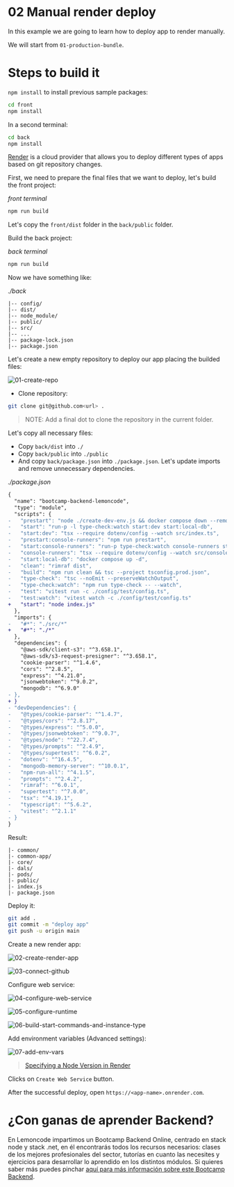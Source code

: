 # 02 Manual render deploy

In this example we are going to learn how to deploy app to render manually.

We will start from `01-production-bundle`.

# Steps to build it

`npm install` to install previous sample packages:

```bash
cd front
npm install

```

In a second terminal:

```bash
cd back
npm install

```

[Render](https://render.com/) is a cloud provider that allows you to deploy different types of apps based on git repository changes.

First, we need to prepare the final files that we want to deploy, let's build the front project:

_front terminal_

```bash
npm run build

```

Let's copy the `front/dist` folder in the `back/public` folder.

Build the back project:

_back terminal_

```bash
npm run build

```

Now we have something like:

_./back_

```
|-- config/
|-- dist/
|-- node_module/
|-- public/
|-- src/
|-- ...
|-- package-lock.json
|-- package.json

```

Let's create a new empty repository to deploy our app placing the builded files:

![01-create-repo](./readme-resources/01-create-repo.png)

- Clone repository:

```bash
git clone git@github.com<url> .

```

> NOTE: Add a final dot to clone the repository in the current folder.

Let's copy all necessary files:

- Copy `back/dist` into `./`
- Copy `back/public` into `./public`
- And copy `back/package.json` into `./package.json`. Let's update imports and remove unnecessary dependencies.

_./package.json_

```diff
{
  "name": "bootcamp-backend-lemoncode",
  "type": "module",
  "scripts": {
-   "prestart": "node ./create-dev-env.js && docker compose down --remove-orphans",
-   "start": "run-p -l type-check:watch start:dev start:local-db",
-   "start:dev": "tsx --require dotenv/config --watch src/index.ts",
-   "prestart:console-runners": "npm run prestart",
-   "start:console-runners": "run-p type-check:watch console-runners start:local-db",
-   "console-runners": "tsx --require dotenv/config --watch src/console-runners/index.ts",
-   "start:local-db": "docker compose up -d",
-   "clean": "rimraf dist",
-   "build": "npm run clean && tsc --project tsconfig.prod.json",
-   "type-check": "tsc --noEmit --preserveWatchOutput",
-   "type-check:watch": "npm run type-check -- --watch",
-   "test": "vitest run -c ./config/test/config.ts",
-   "test:watch": "vitest watch -c ./config/test/config.ts"
+   "start": "node index.js"
  },
  "imports": {
-   "#*": "./src/*"
+   "#*": "./*"
  },
  "dependencies": {
    "@aws-sdk/client-s3": "^3.658.1",
    "@aws-sdk/s3-request-presigner": "^3.658.1",
    "cookie-parser": "^1.4.6",
    "cors": "^2.8.5",
    "express": "^4.21.0",
    "jsonwebtoken": "^9.0.2",
    "mongodb": "^6.9.0"
- },
+ }
- "devDependencies": {
-   "@types/cookie-parser": "^1.4.7",
-   "@types/cors": "^2.8.17",
-   "@types/express": "^5.0.0",
-   "@types/jsonwebtoken": "^9.0.7",
-   "@types/node": "^22.7.4",
-   "@types/prompts": "^2.4.9",
-   "@types/supertest": "^6.0.2",
-   "dotenv": "^16.4.5",
-   "mongodb-memory-server": "^10.0.1",
-   "npm-run-all": "^4.1.5",
-   "prompts": "^2.4.2",
-   "rimraf": "^6.0.1",
-   "supertest": "^7.0.0",
-   "tsx": "^4.19.1",
-   "typescript": "^5.6.2",
-   "vitest": "^2.1.1"
- }
}

```

Result:

```
|- common/
|- common-app/
|- core/
|- dals/
|- pods/
|- public/
|- index.js
|- package.json

```

Deploy it:

```bash
git add .
git commit -m "deploy app"
git push -u origin main

```

Create a new render app:

![02-create-render-app](./readme-resources/02-create-render-app.png)

![03-connect-github](./readme-resources/03-connect-github.png)

Configure web service:

![04-configure-web-service](./readme-resources/04-configure-web-service.png)

![05-configure-runtime](./readme-resources/05-configure-runtime.png)

![06-build-start-commands-and-instance-type](./readme-resources/06-build-start-commands-and-instance-type.png)

Add environment variables (Advanced settings):

![07-add-env-vars](./readme-resources/07-add-env-vars.png)

> [Specifying a Node Version in Render](https://render.com/docs/node-version)

Clicks on `Create Web Service` button.

After the successful deploy, open `https://<app-name>.onrender.com`.

# ¿Con ganas de aprender Backend?

En Lemoncode impartimos un Bootcamp Backend Online, centrado en stack node y stack .net, en él encontrarás todos los recursos necesarios: clases de los mejores profesionales del sector, tutorías en cuanto las necesites y ejercicios para desarrollar lo aprendido en los distintos módulos. Si quieres saber más puedes pinchar [aquí para más información sobre este Bootcamp Backend](https://lemoncode.net/bootcamp-backend#bootcamp-backend/banner).

